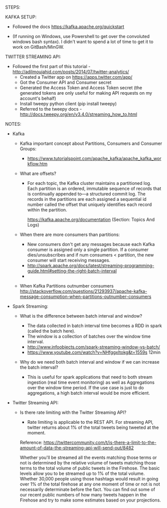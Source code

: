 STEPS:

KAFKA SETUP:

- Followed the docs https://kafka.apache.org/quickstart

- (If running on Windows, use Powershell to get over the convoluted windows bash syntax). I didn't want to spend a lot of time to get it to work on GitBash/MinGW.


TWITTER STREAMING API:

- Followed the first part of this tutorial - http://adilmoujahid.com/posts/2014/07/twitter-analytics/
    - Created a Twitter app on https://apps.twitter.com/app/
    - Got the Consumer API and Consumer secret
    - Generated the Access Token and Access Token secret (the generated tokens are only useful for making API requests on my account's behalf)
    - Install tweepy python client (pip install tweepy)
    - Referred to the tweepy docs - http://docs.tweepy.org/en/v3.4.0/streaming_how_to.html

NOTES:

- Kafka
    - Kafka important concept about Partitions, Consumers and Consumer Groups: 
      - https://www.tutorialspoint.com/apache_kafka/apache_kafka_workflow.htm

    - What are offsets?
      - For each topic, the Kafka cluster maintains a partitioned log.
        Each partition is an ordered, immutable sequence of records that is continually appended to—a structured commit log. The records in the partitions are each assigned a sequential id number called the offset that uniquely identifies each record within the partition.

        https://kafka.apache.org/documentation (Section: Topics And Logs)

    - When there are more consumers than partitions:
        - New consumers don't get any messages because each Kafka consumer is assigned only a single partition. 
          If a consumer dies/unsubscribes and if num consumers < partition, the new consumer will start receiving messages.
        - http://spark.apache.org/docs/latest/streaming-programming-guide.html#setting-the-right-batch-interval
        - 
    - When Kafka Partitions outnumber consumers
        http://stackoverflow.com/questions/21293937/apache-kafka-message-consumption-when-partitions-outnumber-consumers

- Spark Streaming:
    - What is the difference between batch interval and window?
        - The data collected in batch interval time becomes a RDD in spark (called the batch here).
        - The window is a collection of batches over the window time interval.
        - http://www.infoobjects.com/spark-streaming-window-vs-batch/
        - https://www.youtube.com/watch?v=NHfggxItokg&t=1559s 12min

    - Why do we need both batch interval and window if we can increase the batch interval?
        - This is useful for spark applications that need to both stream ingestion (real time event monitoring) as well as Aggregations over the window time period. If the use case is just to do aggregations, a high batch interval would be more efficient.

- Twitter Streaming API:
    - Is there rate limiting with the Twitter Streaming API?
        - Rate limiting is applicable to the REST API. For streaming API, twitter returns about 1% of the total tweets being tweeted at the moment. 

        Reference:     https://twittercommunity.com/t/is-there-a-limit-to-the-amount-of-data-the-streaming-api-will-send-out/8482
        
        Whether you'll be streamed all the events matching those terms or not is determined by the relative volume of tweets matching those terms to the total volume of public tweets in the Firehose. The basic levels allow you to be streamed up to 1% of the total volume. Whether 30,000 people using those hashtags would result in going over 1% of the total firehose at any one moment of time or not is not necessarily determinate before the fact. You can find out some of our recent public numbers of how many tweets happen in the Firehose and try to make some estimates based on your projections.

